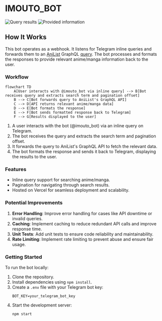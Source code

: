# IMOUTO_BOT

![Query results](https://i.imgur.com/jOz88Ni.png)
![Provided information](https://i.imgur.com/gObTgus.png)

## How It Works

This bot operates as a webhook. It listens for Telegram inline queries and forwards them to an [AniList](https://anilist.co/search/anime) GraphQL [query](https://github.com/anilist/ApiV2-GraphQL-Docs). The bot processes and formats the responses to provide relevant anime/manga information back to the user.

### Workflow

```mermaid
flowchart TD
    A[User interacts with @imouto_bot via inline query] --> B[Bot receives query and extracts search term and pagination offset]
    B --> C[Bot forwards query to AniList's GraphQL API]
    C --> D[API returns relevant anime/manga data]
    D --> E[Bot formats the response]
    E --> F[Bot sends formatted response back to Telegram]
    F --> G[Results displayed to the user]
```

1. A user interacts with the bot (@imouto_bot) via an inline query on Telegram.
2. The bot receives the query and extracts the search term and pagination offset.
3. It forwards the query to AniList's GraphQL API to fetch the relevant data.
4. The bot formats the response and sends it back to Telegram, displaying the results to the user.

### Features
- Inline query support for searching anime/manga.
- Pagination for navigating through search results.
- Hosted on Vercel for seamless deployment and scalability.

### Potential Improvements
1. **Error Handling**: Improve error handling for cases like API downtime or invalid queries.
2. **Caching**: Implement caching to reduce redundant API calls and improve response time.
3. **Unit Tests**: Add unit tests to ensure code reliability and maintainability.
4. **Rate Limiting**: Implement rate limiting to prevent abuse and ensure fair usage.

### Getting Started
To run the bot locally:
1. Clone the repository.
2. Install dependencies using `npm install`.
3. Create a `.env` file with your Telegram bot key:
   ```
   BOT_KEY=your_telegram_bot_key
   ```
4. Start the development server:
   ```
   npm start
   ```
